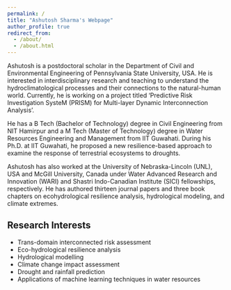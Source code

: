 ```yaml
---
permalink: /
title: "Ashutosh Sharma's Webpage"
author_profile: true
redirect_from: 
  - /about/
  - /about.html
---
```


Ashutosh is a postdoctoral scholar in the Department of Civil and Environmental Engineering of Pennsylvania State University, USA. He is interested in interdisciplinary research and teaching to understand the hydroclimatological processes and their connections to the natural-human world. Currently, he is working on a project titled ‘Predictive Risk Investigation SysteM (PRISM) for Multi-layer Dynamic Interconnection Analysis’.

He has a B Tech (Bachelor of Technology) degree in Civil Engineering from NIT Hamirpur and a M Tech (Master of Technology) degree in Water Resources Engineering and Management from IIT Guwahati. During his Ph.D. at IIT Guwahati, he proposed a new resilience-based approach to examine the response of terrestrial ecosystems to droughts.

Ashutosh has also worked at the University of Nebraska-Lincoln (UNL), USA and McGill University, Canada under Water Advanced Research and Innovation (WARI) and Shastri Indo-Canadian Institute (SICI) fellowships, respectively. He has authored thirteen journal papers and three book chapters on ecohydrological resilience analysis, hydrological modeling, and climate extremes.

## Research Interests 

* Trans-domain interconnected risk assessment
* Eco-hydrological resilience analysis 
* Hydrological modelling
* Climate change impact assessment
* Drought and rainfall prediction
* Applications of machine learning techniques in water resources 




